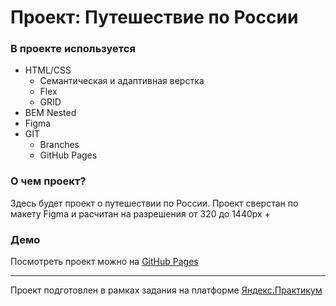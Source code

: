 # Проект: Путешествие по России

### В проекте используется

* HTML/CSS
  * Семантическая и адаптивная верстка
  * Flex
  * GRID
* BEM Nested
* Figma
* GIT
  * Branches
  * GitHub Pages

### О чем проект?

Здесь будет проект о путешествии по России. Проект сверстан по макету Figma и расчитан на разрешения от 320 до 1440px +

### Демо

Посмотреть проект можно на [GitHub Pages](https://russian-travel.z-style.org)

---

Проект подготовлен в рамках задания на платформе [Яндекс.Практикум](https://practicum.yandex.ru/)
